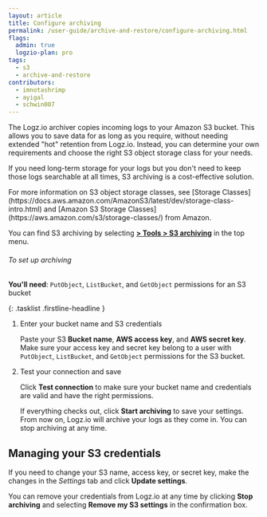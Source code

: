```yaml
---
layout: article
title: Configure archiving
permalink: /user-guide/archive-and-restore/configure-archiving.html
flags:
  admin: true
  logzio-plan: pro
tags:
  - s3
  - archive-and-restore
contributors:
  - imnotashrimp
  - ayigal
  - schwin007
---
```


<!-- ![Archive and restore]({{site.baseurl}}/images/archive-and-restore/archive-and-restore.png)  -->
<!-- TODO replace image and delete original (if not used anywhere else)
TODO move to new file, replace this with archive and restore overview (new files: archive, restore)
-->
<div class="fpo fpo-2"></div>


The Logz.io archiver copies incoming logs to your Amazon S3 bucket.
This allows you to save data for as long as you require, without needing extended "hot" retention from Logz.io.
Instead, you can determine your own requirements and choose the right S3 object storage class for your needs.

If you need long-term storage for your logs but you don't need to keep those logs searchable at all times, S3 archiving is a cost-effective solution.

<div class="info-box read">
  For more information on S3 object storage classes, see [Storage Classes](https://docs.aws.amazon.com/AmazonS3/latest/dev/storage-class-intro.html) and [Amazon S3 Storage Classes](https://aws.amazon.com/s3/storage-classes/) from Amazon.
</div>

You can find S3 archiving by selecting [**<i class="li li-gear"></i> > Tools > S3 archiving**](https://app.logz.io/#/dashboard/tools/archive-and-restore) in the top menu.

###### To set up archiving

**You'll need**: `PutObject`, `ListBucket`, and `GetObject` permissions for an S3 bucket

{: .tasklist .firstline-headline }
1. Enter your bucket name and S3 credentials

    Paste your S3 **Bucket name**, **AWS access key**, and **AWS secret key**.
    Make sure your access key and secret key belong to a user with `PutObject`, `ListBucket`, and `GetObject` permissions for the S3 bucket.

2. Test your connection and save

    Click **Test connection** to make sure your bucket name and credentials are valid and have the right permissions.

    If everything checks out, click **Start archiving** to save your settings.
    From now on, Logz.io will archive your logs as they come in.
    You can stop archiving at any time.

## Managing your S3 credentials

If you need to change your S3 name, access key, or secret key, make the changes in the _Settings_ tab and click **Update settings**.

You can remove your credentials from Logz.io at any time by clicking **Stop archiving** and selecting **Remove my S3 settings** in the confirmation box.